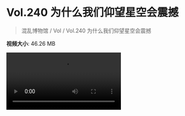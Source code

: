 # Vol.240 为什么我们仰望星空会震撼

> 混乱博物馆 / Vol / Vol.240 为什么我们仰望星空会震撼

**视频大小**: 46.26 MB

<div class="video"><video src="https://file.hsyhx.top/archive/240.mp4" controls preload>🤔 您的浏览器不支持 video 标签</video></div>
